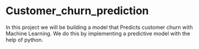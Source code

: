 # Customer_churn_prediction
In this project we will be building a model that Predicts customer churn with Machine Learning. We do this by implementing a predictive model with the help of python.
